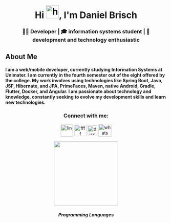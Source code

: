 <h1 align="center">Hi <img src="https://camo.githubusercontent.com/e8e7b06ecf583bc040eb60e44eb5b8e0ecc5421320a92929ce21522dbc34c891/68747470733a2f2f6d656469612e67697068792e636f6d2f6d656469612f6876524a434c467a6361737252346961377a2f67697068792e676966" alt="hi" width="40" height="40"/>, I'm Daniel Brisch</h1>
<h3 align="center">👨‍💻 Developer | 🎓 information systems student | 🤖 development and technology
enthusiastic</h3>

## About Me
#### I am a web/mobile developer, currently studying Information Systems at Unimater. I am currently in the fourth semester out of the eight offered by the college. My work involves using technologies like Spring Boot, Java, JSF, Hibernate, and JPA, PrimeFaces, Maven, native Android, Gradle, Flutter, Docker, and Angular. I am passionate about technology and knowledge, constantly seeking to evolve my development skills and learn new technologies.

<!-- <p  align="center">
<img src="/img/terminal.gif" height="25" width="700">             
<br> -->

<!--Contatos-->
<h3 align="center">Connect with me:</h3>
<p align="center">
<a href="https://www.linkedin.com/in/daniel-brisch-cibolli-27a4b0234/" target="blank"><img align="center" src="https://cdn-icons-png.flaticon.com/512/4138/4138130.png" alt="lin" height="37" width="38" /></a>
<a href="https://www.instagram.com/danielbrisch_/" target="blank"><img align="center" src="https://cdn-icons-png.flaticon.com/512/4138/4138124.png" alt="ffff" height="35" width="38" /></a> 
<a href="https://discord.gg/3dBFf5DHW4" target="blank"><img align="center" src="https://logodownload.org/wp-content/uploads/2017/11/discord-logo-1-1.png" alt="discord" height="" width="30" /></a>
<a href="https://api.whatsapp.com/send?phone=5546999347534" target="blank"><img align="center" src="https://static.vecteezy.com/system/resources/previews/018/819/299/non_2x/whatsapp-icon-transparent-free-png.png" alt="whats" height="40" width="40" /></a>
</p>
<p align="center"><img src="/img/code.gif" height="200"  width="200"><p></p></p></p>
<h5 align="center">Programming Languages</h5>

<!-- <table align= "center">
  <tr>
     <td align="center" width="140" height="112.43">
      <a href="https://www.cprogramming.com/" >
        <img src="https://raw.githubusercontent.com/devicons/devicon/master/icons/c/c-original.svg" width="48" height="48" alt="C" />
      </a>
      <br>C
    </td>
    <td align="center"  width="140" height="112.43">
      <a href="https://www.w3schools.com/cpp/" >
        <img src="https://raw.githubusercontent.com/devicons/devicon/master/icons/cplusplus/cplusplus-original.svg" width="48" height="48" alt="C++" />
      </a>
      <br>C++
    </td>
    <td align="center"  width="140" height="112.43">
      <a href="https://www.php.net">
        <img src="https://raw.githubusercontent.com/devicons/devicon/master/icons/php/php-original.svg" width="48" height="48" alt="PHP" />
      </a>
      <br>PHP
    </td>
    <td align="center"  width="140" height="112.43">
      <a href="https://www.python.org">
        <img src="https://raw.githubusercontent.com/devicons/devicon/master/icons/python/python-original.svg" width="48" height="48" alt="Python" />
      </a>
      <br>Python
    </td>

  </tr>
</table>
</br>

<h5 align="center">AI/ML/DV</h5>

<table align= "center">
  <tr>
     <td align="center" width="140" height="112.43">
      <a href="https://scikit-learn.org/" >
        <img src="https://upload.wikimedia.org/wikipedia/commons/0/05/Scikit_learn_logo_small.svg" width="48" height="48" alt="C" />
      </a>
      <br>Scikit Learn
    </td>
    <td align="center"  width="140" height="112.43">
      <a href="https://seaborn.pydata.org/" >
        <img src="https://seaborn.pydata.org/_images/logo-mark-lightbg.svg" width="48" height="48" alt="Seaborn" />
      </a>
      <br>Seaborn
    </td>
    <td align="center"  width="140" height="112.43">
      <a href="https://www.tensorflow.org">
        <img src="https://www.vectorlogo.zone/logos/tensorflow/tensorflow-icon.svg" width="48" height="48" alt="Tensor Flow" />
      </a>
      <br>Tensor Flow
    </td>
    <td align="center"  width="140" height="112.43">
      <a href="https://pandas.pydata.org/">
        <img src="https://raw.githubusercontent.com/devicons/devicon/2ae2a900d2f041da66e950e4d48052658d850630/icons/pandas/pandas-original.svg" width="48" height="48" alt="Pandas" />
      </a>
      <br>Pandas
    </td>
  <td align="center"  width="140" height="112.43">
      <a href="https://datastudio.google.com">
        <img src="img/data-studio.svg" width="48" height="48" alt="Data Studio" />
      </a>
      <br>Data Studio
    </td>
    

  </tr>
</table>
</br>


<h5 align="center">Database</h5>


<table align= "center">
  <tr>
     <td align="center" width="190" height="112.43">
      <a href="https://www.mongodb.com/" >
        <img src="https://raw.githubusercontent.com/devicons/devicon/master/icons/mongodb/mongodb-original-wordmark.svg" width="48" height="48" alt="Mongo" />
      </a>
      <br>Mongo
    </td>
    <td align="center"  width="190" height="112.43">
      <a href="https://www.mysql.com/" >
        <img src="https://raw.githubusercontent.com/devicons/devicon/master/icons/mysql/mysql-original-wordmark.svg" width="48" height="48" alt="MySQL"/>
      </a>
      <br>MySQL
    </td>
    <td align="center"  width="190" height="112.43">
      <a href="https://www.postgresql.org">
        <img src="https://raw.githubusercontent.com/devicons/devicon/master/icons/postgresql/postgresql-original-wordmark.svg" width="48" height="48" alt="Postgresql" />
      </a>
      <br>PostgreSQL
    </td>
  </tr>
</table>

</br>


<h5 align="center">Devops</h5>

<table align= "center">
  <tr>
     <td align="center" width="190" height="112.43">
      <a href="https://aws.amazon.com" >
        <img src="https://raw.githubusercontent.com/devicons/devicon/master/icons/amazonwebservices/amazonwebservices-original-wordmark.svg" width="48" height="48" alt="AWS" />
      </a>
      <br>AWS
    </td>
    <td align="center"  width="190" height="112.43">
      <a href="https://www.gnu.org/software/bash/" >
        <img src="https://www.vectorlogo.zone/logos/gnu_bash/gnu_bash-icon.svg" width="48" height="48" alt="MySQL"/>
      </a>
      <br>Bash/Shell
    </td>
    <td align="center"  width="190" height="112.43">
      <a href="https://cloud.google.com">
        <img src="https://www.vectorlogo.zone/logos/google_cloud/google_cloud-icon.svg" width="48" height="48" alt="gcp" />
      </a>
      <br>GCP
    </td>
  

  </tr>
</table>
</br>


<h5 align="center">Other</h5>

<table align= "center">
  <tr>
     <td align="center" width="140" height="112.43">
      <a href="https://git-scm.com/" >
        <img src="https://www.vectorlogo.zone/logos/git-scm/git-scm-icon.svg" width="48" height="48" alt="Git" />
      </a>
      <br>Git
    </td>
    <td align="center"  width="140" height="112.43">
      <a href="https://www.linux.org/" >
        <img src="https://raw.githubusercontent.com/devicons/devicon/master/icons/linux/linux-original.svg" width="48" height="48" alt="Linux" />
      </a>
      <br>Linux
    </td>
    <td align="center"  width="140" height="112.43">
      <a href="https://pt.wikipedia.org/wiki/Linguagem_ladder">
        <img src="img/ladder.png" width="48" height="48" alt="Ladder" />
      </a>
      <br>Ladder
    </td>
    <td align="center"  width="140" height="112.43">
      <a href="https://www.overleaf.com/">
        <img src="img/tex.svg" width="48" height="48" alt="Tex" />
      </a>
      <br>Tex
    </td>

  </tr>
</table>
</br>

<p  align="center">
<img src="https://user-images.githubusercontent.com/73097560/115834477-dbab4500-a447-11eb-908a-139a6edaec5c.gif">             
<br>


 <p align="center"> <img src="https://github-readme-stats.vercel.app/api/top-langs?username=rafael-barbosa&show_icons=true&locale=en&layout=compact" alt="rafael-barbosa" /></p>

<p align="center"> <img src="https://github-readme-stats.vercel.app/api?username=rafael-barbosa&show_icons=true&locale=en" alt="rafael-barbosa" /></p> 

<p align="center"> <img src="https://github-readme-activity-graph.vercel.app/graph?username=DanielBrisch&bg_color=000000&color=ff3c41&line=ffffff&point=ffffff&area=true&hide_border=true" alt="rafael-barbosa" /></p> 



<!--SVG BOTTOM-->
<!-- <p align="center"> <img src="https://raw.githubusercontent.com/mayhemantt/mayhemantt/Update/svg/Bottom.svg" alt="rafael-barbosa" /></p>  -->







<!-- <p  align="center">
<img src="/img/terminal.gif" height="25" width="700">             
<br> -->





